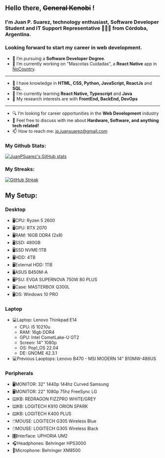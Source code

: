 ## Hello there, <s>General Kenobi</s> !

### I'm Juan P. Suarez, technology enthusiast, Software Developer Student and IT Support Representative 👨🏻‍💻 from Córdoba, Argentina. 

### Looking forward to start my career in web development.


<!--
**JuanPSuarez/JuanPSuarez** is a ✨ _special_ ✨ repository because its `README.md` (this file) appears on your GitHub profile.

Here are some ideas to get you started:

- 🔭 I’m currently working on ...
- 🌱 I’m currently learning ...
- 👯 I’m looking to collaborate on ...
- 🤔 I’m looking for help with ...
- 💬 Ask me about ...
- 📫 How to reach me: ...
- 😄 Pronouns: ...
- ⚡ Fun fact: ...
-->



- 💼 I’m pursuing a <strong>Software Developer Degree</strong>.
- 🔭 I’m currently working on "Mascotas Cuidadas", a <strong>React Native</strong> app in [NoCountry](https://www.nocountry.tech/perfilesit).
---
- 🚀 I have knowledge in <strong> HTML, CSS, Python, JavaScript, ReactJs</strong> and <strong>SQL</strong>.
- 🌱 I’m currently learning <strong>React Native, Typescript</strong> and <strong>Java</strong>
- 🤔 My research interests are with <strong>FrontEnd, BackEnd, DevOps</strong>
---
- 🔍 I’m looking for career opportunities in the <strong>Web Development</strong> industry
- 💬 Feel free to discuss with me about <strong>Hardware, Software, and anything tech related!</strong>
- 📫 How to reach me: jp.juansuarez@gmail.com

### My Github Stats:

[![JuanPSuarez's GitHub stats](https://github-readme-stats.vercel.app/api?username=JuanPSuarez&show_icons=true&theme=darcula)](https://github.com/JuanPSuarez/github-readme-stats)

### My Streaks:

[![GitHub Streak](https://streak-stats.demolab.com/?user=JuanPSuarez&theme=dark)](https://git.io/streak-stats)

## My Setup:

### Desktop

* 🖥️CPU: Ryzen 5 2600
* 🖥️GPU: RTX 2070
* 🖥️RAM: 16GB DDR4 (2x8)
* 🖥️SSD: 480GB
* 🖥️SSD NVME:1TB
* 🖥️HDD: 4TB
* 🖥️External HDD: 1TB
* 🖥️ASUS B450M-A
* 🖥️PSU: EVGA SUPERNOVA 750W 80 PLUS
* 🖥️Case: MASTERBOX Q300L
* 🖥️OS: Windows 10 PRO

### Laptop

* 💻Laptop: Lenovo Thinkpad E14
    - CPU: I5 10210u
    - RAM: 16gb DDR4
    - GPU: Intel CometLake-U GT2
    - Screen: 14" 1080p
    - OS: Pop!_OS 22.04
    - DE: GNOME 42.3.1
* 💻Previous Laoptops: Lenovo B470 - MSI MODERN 14" B10MW-486US

### Peripherals

* 🖥️MONITOR: 32" 1440p 144hz Curved Samsung
* 🖥️MONITOR: 22" 1080p 75hz FreeSync LG
* ⌨️KB: REDRAGON FIZZPRO WHITE/GREY
* ⌨️KB: LOGITECH K910 ORION SPARK
* ⌨️KB: LOGITECH K400 PLUS
* 🖱️MOUSE: LOGITECH G305 Wireless Blue
* 🖱️MOUSE: LOGITECH G305 Wireless Black
* 🎛️Interface: UPHORIA UM2
* 🎧Headphones: Behringer HPS3000
* 🎤Microphone: Behringer XM8500

